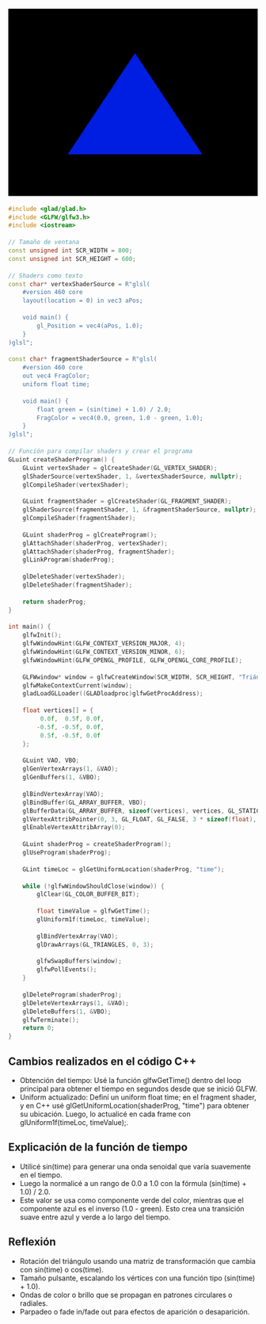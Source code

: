 ![Texto alternativo](../../../../assets/act6_7.png)
``` cpp
#include <glad/glad.h>
#include <GLFW/glfw3.h>
#include <iostream>

// Tamaño de ventana
const unsigned int SCR_WIDTH = 800;
const unsigned int SCR_HEIGHT = 600;

// Shaders como texto
const char* vertexShaderSource = R"glsl(
    #version 460 core
    layout(location = 0) in vec3 aPos;

    void main() {
        gl_Position = vec4(aPos, 1.0);
    }
)glsl";

const char* fragmentShaderSource = R"glsl(
    #version 460 core
    out vec4 FragColor;
    uniform float time;

    void main() {
        float green = (sin(time) + 1.0) / 2.0;
        FragColor = vec4(0.0, green, 1.0 - green, 1.0);
    }
)glsl";

// Función para compilar shaders y crear el programa
GLuint createShaderProgram() {
    GLuint vertexShader = glCreateShader(GL_VERTEX_SHADER);
    glShaderSource(vertexShader, 1, &vertexShaderSource, nullptr);
    glCompileShader(vertexShader);

    GLuint fragmentShader = glCreateShader(GL_FRAGMENT_SHADER);
    glShaderSource(fragmentShader, 1, &fragmentShaderSource, nullptr);
    glCompileShader(fragmentShader);

    GLuint shaderProg = glCreateProgram();
    glAttachShader(shaderProg, vertexShader);
    glAttachShader(shaderProg, fragmentShader);
    glLinkProgram(shaderProg);

    glDeleteShader(vertexShader);
    glDeleteShader(fragmentShader);

    return shaderProg;
}

int main() {
    glfwInit();
    glfwWindowHint(GLFW_CONTEXT_VERSION_MAJOR, 4);
    glfwWindowHint(GLFW_CONTEXT_VERSION_MINOR, 6);
    glfwWindowHint(GLFW_OPENGL_PROFILE, GLFW_OPENGL_CORE_PROFILE);

    GLFWwindow* window = glfwCreateWindow(SCR_WIDTH, SCR_HEIGHT, "Triángulo con Color Dinámico", nullptr, nullptr);
    glfwMakeContextCurrent(window);
    gladLoadGLLoader((GLADloadproc)glfwGetProcAddress);

    float vertices[] = {
         0.0f,  0.5f, 0.0f,
        -0.5f, -0.5f, 0.0f,
         0.5f, -0.5f, 0.0f
    };

    GLuint VAO, VBO;
    glGenVertexArrays(1, &VAO);
    glGenBuffers(1, &VBO);

    glBindVertexArray(VAO);
    glBindBuffer(GL_ARRAY_BUFFER, VBO);
    glBufferData(GL_ARRAY_BUFFER, sizeof(vertices), vertices, GL_STATIC_DRAW);
    glVertexAttribPointer(0, 3, GL_FLOAT, GL_FALSE, 3 * sizeof(float), (void*)0);
    glEnableVertexAttribArray(0);

    GLuint shaderProg = createShaderProgram();
    glUseProgram(shaderProg);

    GLint timeLoc = glGetUniformLocation(shaderProg, "time");

    while (!glfwWindowShouldClose(window)) {
        glClear(GL_COLOR_BUFFER_BIT);

        float timeValue = glfwGetTime();
        glUniform1f(timeLoc, timeValue);

        glBindVertexArray(VAO);
        glDrawArrays(GL_TRIANGLES, 0, 3);

        glfwSwapBuffers(window);
        glfwPollEvents();
    }

    glDeleteProgram(shaderProg);
    glDeleteVertexArrays(1, &VAO);
    glDeleteBuffers(1, &VBO);
    glfwTerminate();
    return 0;
}
```
## Cambios realizados en el código C++
* Obtención del tiempo: Usé la función glfwGetTime() dentro del loop principal para obtener el tiempo en segundos desde que se inició GLFW.
* Uniform actualizado: Definí un uniform float time; en el fragment shader, y en C++ usé glGetUniformLocation(shaderProg, "time") para obtener su ubicación. Luego, lo actualicé en cada frame con glUniform1f(timeLoc, timeValue);.
## Explicación de la función de tiempo
* Utilicé sin(time) para generar una onda senoidal que varía suavemente en el tiempo.
* Luego la normalicé a un rango de 0.0 a 1.0 con la fórmula (sin(time) + 1.0) / 2.0.
* Este valor se usa como componente verde del color, mientras que el componente azul es el inverso (1.0 - green). Esto crea una transición suave entre azul y verde a lo largo del tiempo.
## Reflexión
* Rotación del triángulo usando una matriz de transformación que cambia con sin(time) o cos(time).
* Tamaño pulsante, escalando los vértices con una función tipo (sin(time) + 1.0).
* Ondas de color o brillo que se propagan en patrones circulares o radiales.
* Parpadeo o fade in/fade out para efectos de aparición o desaparición.
